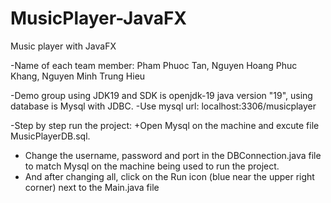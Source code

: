 # MusicPlayer-JavaFX
Music player with JavaFX

-Name of each team member:
Pham Phuoc Tan,
Nguyen Hoang Phuc Khang, 
Nguyen Minh Trung Hieu 

-Demo group using JDK19 and SDK is openjdk-19 java version "19", using database is Mysql with JDBC.
-Use mysql url: localhost:3306/musicplayer

-Step by step run the project:
 +Open Mysql on the machine and excute file MusicPlayerDB.sql.
 + Change the username, password and port in the DBConnection.java file to match Mysql on the machine being used to run the project.
 + And after changing all, click on the Run icon (blue near the upper right corner) next to the Main.java file
